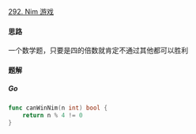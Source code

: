 [292. Nim 游戏](https://leetcode.cn/problems/nim-game)

#### 思路

一个数学题，只要是四的倍数就肯定不通过其他都可以胜利

#### 题解

##### Go

```go
func canWinNim(n int) bool {
    return n % 4 != 0
}
```




